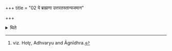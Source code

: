 +++
title = "02 ये ब्राह्मणा उत्तरतस्तान्यजमान"

+++

<details><summary>थिते</summary>

2. To the priests who are situated towards the north,[^1] the sacrificer says, “Come towards the south."  

[^1]: viz. Hotr̥, Adhvaryu and Āgnīdhra.
</details>
